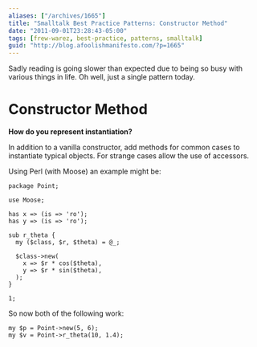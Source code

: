 ```yaml
---
aliases: ["/archives/1665"]
title: "Smalltalk Best Practice Patterns: Constructor Method"
date: "2011-09-01T23:28:43-05:00"
tags: [frew-warez, best-practice, patterns, smalltalk]
guid: "http://blog.afoolishmanifesto.com/?p=1665"
---
```

Sadly reading is going slower than expected due to being so busy with various things in life. Oh well, just a single pattern today.

# Constructor Method

**How do you represent instantiation?**

In addition to a vanilla constructor, add methods for common cases to instantiate typical objects. For strange cases allow the use of accessors.

Using Perl (with Moose) an example might be:

    package Point;

    use Moose;

    has x => (is => 'ro');
    has y => (is => 'ro');

    sub r_theta {
      my ($class, $r, $theta) = @_;

      $class->new(
        x => $r * cos($theta),
        y => $r * sin($theta),
      );
    }

    1;

So now both of the following work:

    my $p = Point->new(5, 6);
    my $v = Point->r_theta(10, 1.4);
